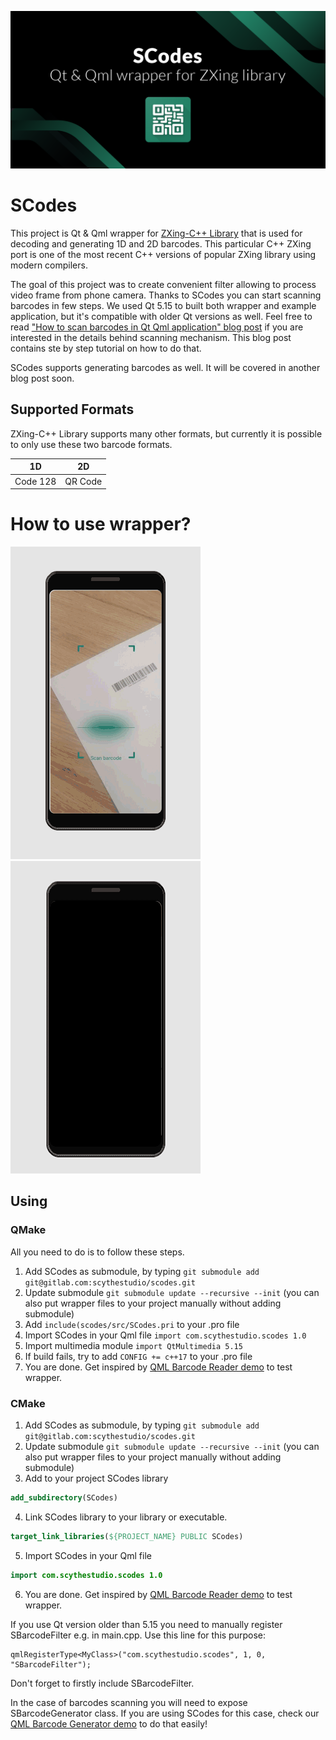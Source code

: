 

![SCodes ](/assets/scodes.png)
# SCodes

This project is Qt & Qml wrapper for [ZXing-C++ Library](https://github.com/nu-book/zxing-cpp) that is used for decoding and generating 1D and 2D barcodes. This particular C++ ZXing port is one of the most recent C++ versions of popular ZXing library using modern compilers.

The goal of this project was to create convenient filter allowing to process video frame from phone camera. Thanks to SCodes you can start scanning barcodes in few steps. We used Qt 5.15 to built both wrapper and example application, but it's compatible with older Qt versions as well. Feel free to read ["How to scan barcodes in Qt Qml application" blog post](https://scythe-studio.com/blog/how-to-scan-barcodes-in-qt-qml-application) if you are interested in the details behind scanning mechanism. This blog post contains ste by step tutorial on how to do that.

SCodes supports generating barcodes as well. It will be covered in another blog post soon.

## Supported Formats

ZXing-C++ Library supports many other formats, but currently it is possible to only use these two barcode formats.

|    1D    |    2D
| -------- | -------
| Code 128 | QR Code


# How to use wrapper?
![SCodes Scanner Preview](/assets/scanner.gif)![SCodes Generator Preview](/assets/generator.gif)

## Using 

### QMake
All you need to do is to follow these steps.

1. Add SCodes as submodule, by typing `git submodule add git@gitlab.com:scythestudio/scodes.git`
2. Update submodule `git submodule update --recursive --init` (you can also put wrapper files to your project manually without adding submodule)
3. Add `include(scodes/src/SCodes.pri` to your .pro file
4. Import SCodes in your Qml file `import com.scythestudio.scodes 1.0`
5. Import multimedia module `import QtMultimedia 5.15`
6. If build fails, try to add `CONFIG += c++17` to your .pro file
7. You are done. Get inspired by [QML Barcode Reader demo](https://github.com/scytheStudio/SCodes/blob/master/examples/QmlBarcodeReader/qml/ScannerPage.qml) to test wrapper.

### CMake

1. Add SCodes as submodule, by typing `git submodule add git@gitlab.com:scythestudio/scodes.git`
2. Update submodule `git submodule update --recursive --init` (you can also put wrapper files to your project manually without adding submodule)
3. Add to your project SCodes library

```cmake
add_subdirectory(SCodes)
```

4. Link SCodes library to your library or executable. 

```cmake 
target_link_libraries(${PROJECT_NAME} PUBLIC SCodes)
```

5. Import SCodes in your Qml file 

```qml
import com.scythestudio.scodes 1.0
```

6. You are done. Get inspired by [QML Barcode Reader demo](https://github.com/scytheStudio/SCodes/blob/master/examples/QmlBarcodeReader/qml/ScannerPage.qml) to test wrapper.

If you use Qt version older than 5.15 you need to manually register SBarcodeFilter e.g. in main.cpp. Use this line for this purpose:
```
qmlRegisterType<MyClass>("com.scythestudio.scodes", 1, 0, "SBarcodeFilter");
```
Don't forget to firstly include SBarcodeFilter.

In the case of barcodes scanning you will need to expose SBarcodeGenerator class.
If you are using SCodes for this case, check our [QML Barcode Generator demo](https://github.com/scytheStudio/SCodes/blob/master/examples/QmlBarcodeGenerator/qml/GeneratorPage.qml) to do that easily!
